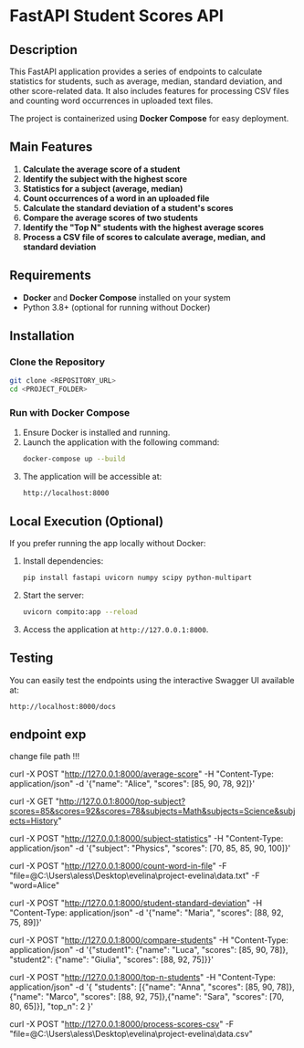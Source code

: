 # FastAPI Student Scores API

## Description
This FastAPI application provides a series of endpoints to calculate statistics for students, such as average, median, standard deviation, and other score-related data. It also includes features for processing CSV files and counting word occurrences in uploaded text files.

The project is containerized using **Docker Compose** for easy deployment.

## Main Features
1. **Calculate the average score of a student**
2. **Identify the subject with the highest score**
3. **Statistics for a subject (average, median)**
4. **Count occurrences of a word in an uploaded file**
5. **Calculate the standard deviation of a student's scores**
6. **Compare the average scores of two students**
7. **Identify the "Top N" students with the highest average scores**
8. **Process a CSV file of scores to calculate average, median, and standard deviation**

## Requirements
- **Docker** and **Docker Compose** installed on your system
- Python 3.8+ (optional for running without Docker)

## Installation

### Clone the Repository
```bash
git clone <REPOSITORY_URL>
cd <PROJECT_FOLDER>
```

### Run with Docker Compose
1. Ensure Docker is installed and running.
2. Launch the application with the following command:
   ```bash
   docker-compose up --build
   ```
3. The application will be accessible at:
   ```
   http://localhost:8000
   ```

## Local Execution (Optional)
If you prefer running the app locally without Docker:
1. Install dependencies:
   ```bash
   pip install fastapi uvicorn numpy scipy python-multipart
   ```
2. Start the server:
   ```bash
   uvicorn compito:app --reload
   ```
3. Access the application at `http://127.0.0.1:8000`.

## Testing
You can easily test the endpoints using the interactive Swagger UI available at:
```
http://localhost:8000/docs
```

## endpoint exp

change file path !!!

curl -X POST "http://127.0.0.1:8000/average-score" -H "Content-Type: application/json" -d '{"name": "Alice", "scores": [85, 90, 78, 92]}'

curl -X GET "http://127.0.0.1:8000/top-subject?scores=85&scores=92&scores=78&subjects=Math&subjects=Science&subjects=History"

curl -X POST "http://127.0.0.1:8000/subject-statistics" -H "Content-Type: application/json" -d '{"subject": "Physics", "scores": [70, 85, 85, 90, 100]}'

curl -X POST "http://127.0.0.1:8000/count-word-in-file" -F "file=@C:\Users\aless\Desktop\evelina\project-evelina\data.txt" -F "word=Alice"

curl -X POST "http://127.0.0.1:8000/student-standard-deviation" -H "Content-Type: application/json" -d '{"name": "Maria", "scores": [88, 92, 75, 89]}'

curl -X POST "http://127.0.0.1:8000/compare-students" -H "Content-Type: application/json" -d '{"student1": {"name": "Luca", "scores": [85, 90, 78]}, "student2": {"name": "Giulia", "scores": [88, 92, 75]}}'

curl -X POST "http://127.0.0.1:8000/top-n-students" -H "Content-Type: application/json" -d '{ "students": [{"name": "Anna", "scores": [85, 90, 78]}, {"name": "Marco", "scores": [88, 92, 75]},{"name": "Sara", "scores": [70, 80, 65]}], "top_n": 2 }'

curl -X POST "http://127.0.0.1:8000/process-scores-csv" -F "file=@C:\Users\aless\Desktop\evelina\project-evelina\data.csv"